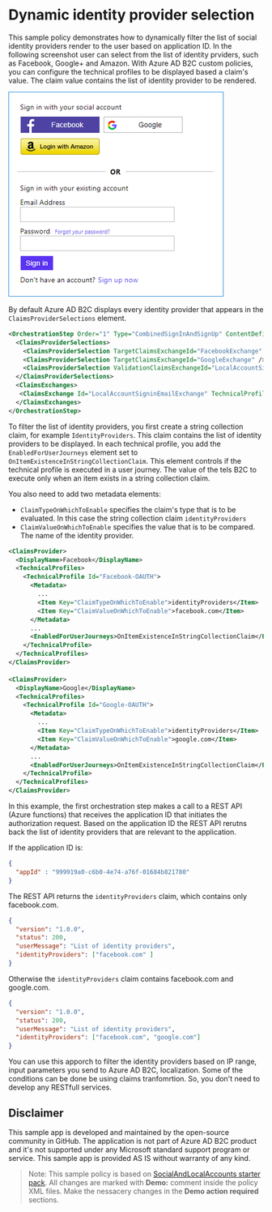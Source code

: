 # Dynamic identity provider selection

This sample policy demonstrates how to dynamically filter the list of social identity providers render to the user based on application ID. In the following screenshot user can select from the list of identity prviders, such as Facebook, Google+ and Amazon. With Azure AD B2C custom policies, you can configure the technical profiles to be displayed based a claim's value. The  claim value contains the list of identity provider to be rendered.

![IDP Selection](IDPSelection.png)

By default Azure AD B2C displays every identity provider that appears in the `ClaimsProviderSelections` element. 

```XML
<OrchestrationStep Order="1" Type="CombinedSignInAndSignUp" ContentDefinitionReferenceId="api.signuporsignin">
  <ClaimsProviderSelections>
    <ClaimsProviderSelection TargetClaimsExchangeId="FacebookExchange" />
    <ClaimsProviderSelection TargetClaimsExchangeId="GoogleExchange" />
    <ClaimsProviderSelection ValidationClaimsExchangeId="LocalAccountSigninEmailExchange" />
  </ClaimsProviderSelections>
  <ClaimsExchanges>
   <ClaimsExchange Id="LocalAccountSigninEmailExchange" TechnicalProfileReferenceId="SelfAsserted-LocalAccountSignin-Email" />
  </ClaimsExchanges>
</OrchestrationStep>
```

 To filter the list of identity providers, you first create a string collection claim, for example `IdentityProviders`. This claim contains the list of identity providers to be displayed. In each technical profile, you add the `EnabledForUserJourneys` element set to `OnItemExistenceInStringCollectionClaim`. This element controls if the technical profile is executed in a user journey. The value of the tels B2C to execute only when an item exists in a string collection claim.

You also need to add two metadata elements:
- `ClaimTypeOnWhichToEnable` specifies the claim's type that is to be evaluated. In this case the string collection claim `identityProviders`
- `ClaimValueOnWhichToEnable` specifies the value that is to be compared. The name of the identity provider.


```XML
<ClaimsProvider>
  <DisplayName>Facebook</DisplayName>
  <TechnicalProfiles>
    <TechnicalProfile Id="Facebook-OAUTH">
      <Metadata>
        ...
        <Item Key="ClaimTypeOnWhichToEnable">identityProviders</Item>
        <Item Key="ClaimValueOnWhichToEnable">facebook.com</Item>
      </Metadata>
      ...
      <EnabledForUserJourneys>OnItemExistenceInStringCollectionClaim</EnabledForUserJourneys>
    </TechnicalProfile>
  </TechnicalProfiles>
</ClaimsProvider>

<ClaimsProvider>
  <DisplayName>Google</DisplayName>
  <TechnicalProfiles>
    <TechnicalProfile Id="Google-OAUTH">
      <Metadata>
        ...
        <Item Key="ClaimTypeOnWhichToEnable">identityProviders</Item>
        <Item Key="ClaimValueOnWhichToEnable">google.com</Item>
      </Metadata>
      ...
      <EnabledForUserJourneys>OnItemExistenceInStringCollectionClaim</EnabledForUserJourneys>
    </TechnicalProfile>
  </TechnicalProfiles>
</ClaimsProvider>
```

In this example, the first orchestration step makes a call to a REST API (Azure functions) that receives the application ID that initiates the authorization request. Based on the application ID the REST API rerutns back the list of identity providers that are relevant to the application. 

If the application ID is:
```JSON
{
  "appId" : "999919a0-c6b0-4e74-a76f-01684b821780"
}
```

The REST API returns the `identityProviders` claim, which contains only facebook.com.
```JSON
{
  "version": "1.0.0",
  "status": 200,
  "userMessage": "List of identity providers",
  "identityProviders": ["facebook.com" ]
}
```

Otherwise the `identityProviders` claim contains facebook.com and google.com.
```JSON
{
  "version": "1.0.0",
  "status": 200,
  "userMessage": "List of identity providers",
  "identityProviders": ["facebook.com", "google.com"]
}
```

You can use this apporch to filter the identity providers based on IP range, input parameters you send to Azure AD B2C, localization. Some of the conditions can be done be using claims tranfomrtion. So, you don't need to develop any RESTfull services.

## Disclaimer
This sample app is developed and maintained by the open-source community in GitHub. The application is not part of Azure AD B2C product and it's not supported under any Microsoft standard support program or service. 
This sample app is provided AS IS without warranty of any kind.

> Note:  This sample policy is based on [SocialAndLocalAccounts starter pack](https://github.com/Azure-Samples/active-directory-b2c-custom-policy-starterpack/tree/master/SocialAndLocalAccounts). All changes are marked with **Demo:** comment inside the policy XML files. Make the nessacery changes in the **Demo action required** sections.
